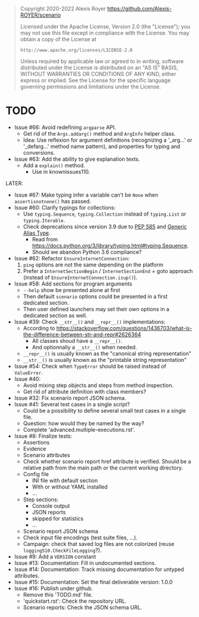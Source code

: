 > Copyright 2020-2022 Alexis Royer <https://github.com/Alexis-ROYER/scenario>
>
> Licensed under the Apache License, Version 2.0 (the "License");
> you may not use this file except in compliance with the License.
> You may obtain a copy of the License at
>
>     http://www.apache.org/licenses/LICENSE-2.0
>
> Unless required by applicable law or agreed to in writing, software
> distributed under the License is distributed on an "AS IS" BASIS,
> WITHOUT WARRANTIES OR CONDITIONS OF ANY KIND, either express or implied.
> See the License for the specific language governing permissions and
> limitations under the License.


# TODO

- Issue #66: Avoid redefining `argparse` API.
    - Get rid of the `Args.addarg()` method and `ArgInfo` helper class.
    - Idea: Use reflexion for argument definitions (recognizing a '_arg...' or '_defarg...' method name pattern),
      and properties for typing and conversions.
- Issue #63: Add the ability to give explanation texts.
    - Add a `explain()` method.
        - Use in knownissues110.

LATER:
- Issue #67: Make typing infer a variable can't be `None` when `assertisnotnone()` has passed.
- Issue #60: Clarify typings for collections:
    - Use `typing.Sequence`, `typing.Collection` instead of `typing.List` or `typing.Iterable`.
    - Check deprecations since version 3.9 due to [PEP 585](https://peps.python.org/pep-0585/)
      and [Generic Alias Type](https://docs.python.org/3/library/stdtypes.html#types-genericalias).
        - Read from https://docs.python.org/3/library/typing.html#typing.Sequence.
        - Should we abandon Python 3.6 compliance?
- Issue #62: Refactor `EnsureInternetConnection`:
    1. `ping` options are not the same depending on the platform
    2. Prefer a `InternetSectionBegin` / `InternetSectionEnd` + goto approach (instead of `EnsureInternetConnection.isup()`).
- Issue #58: Add sections for program arguments
    - `--help` show be presented alone at first
    - Then default `scenario` options could be presented in a first dedicated section.
    - Then user defined launchers may set their own options in a dedicated section as well.
- Issue #39: Check `__str__()` and `__repr__()` implementations:
    - According to https://stackoverflow.com/questions/1436703/what-is-the-difference-between-str-and-repr#2626364
        - All classes shoud have a `__repr__()`.
        - And optionnally a `__str__()` when needed.
    - `__repr__()` is usually known as the "canonical string representation"
    - `__str__()` is usually known as the "printable string representation"
- Issue #54: Check when `TypeError` should be raised instead of `ValueError`.
- Issue #40:
    - Avoid mixing step objects and steps from method inspection.
    - Get rid of attribute definition with class members?
- Issue #32: Fix scenario report JSON schema.
- Issue #41: Several test cases in a single script?
    - Could be a possibility to define several small test cases in a single file.
    - Question: how would they be named by the way?
    - Complete 'advanced.multiple-executions.rst'.
- Issue #8: Finalize tests:
    - Assertions
    - Evidence
    - Scenario attributes
    - Check whether scenario report href attribute is verified.
      Should be a relative path from the main path or the current working directory.
    - Config file
        - INI file with default section
        - With or without YAML installed
        - ...
    - Step sections:
        - Console output
        - JSON reports
        - skipped for statistics
        - ...
    - Scenario report JSON schema
    - Check input file encodings (test suite files, ...).
    - Campaign: check that saved log files are not colorized
      (reuse `logging510.CheckFileLogging`?).
- Issue #9: Add a `VERSION` constant
- Issue #13: Documentation: Fill in undocumented sections.
- Issue #14: Documentation: Track missing documentation for untyped attributes.
- Issue #15: Documentation: Set the final deliverable version: 1.0.0
- Issue #16: Publish under github.
    - Remove this 'TODO.md' file.
    - 'quickstart.rst': Check the repository URL.
    - Scenario reports: Check the JSON schema URL.
